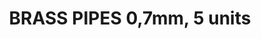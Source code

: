 ---
layout: product
title: "BRASS PIPES 0,7mm, 5 units"
price: "600" 
desc: "Mesingane cevčice"
img_path: "/assets/img/AK9106.webp"
brand: "AK"
available: true
special_offer: true
new: false
soon: false
cat: "070000"
subcat: "070200"
subsubcat: "070205"
sifra: "AK9106"
popular: false
---